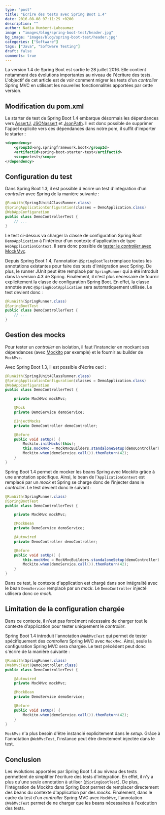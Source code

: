 ```yaml
---
type: "post"
title: "Ecrire des tests avec Spring Boot 1.4"
date: 2016-08-08 07:11:29 +0200
description: ""
author: Nadia Humbert-Labeaumaz
image : "images/blog/spring-boot-test/header.jpg"
bg_image: "images/blog/spring-boot-test/header.jpg"
categories: ["Software"]
tags: ["Java", "Software Testing"]
draft: false
comments: true
---
```


La version 1.4 de Spring Boot est sortie le 28 juillet 2016. Elle contient notamment des évolutions importantes au niveau de l'écriture des tests.  
L'objectif de cet article est de voir comment migrer les tests d'un _controller_ Spring MVC en utilisant les nouvelles fonctionnalités apportées par cette version.

<!-- more -->

## Modification du pom.xml

Le starter de test de Spring Boot 1.4 embarque désormais les dépendances vers [AssertJ](http://joel-costigliola.github.io/assertj), [JSONassert](https://github.com/skyscreamer/JSONassert) et [JsonPath](https://github.com/jayway/JsonPath). Il est donc possible de supprimer l'appel explicite vers ces dépendances dans notre pom, il suffit d'importer le starter :

```xml
<dependency>
	<groupId>org.springframework.boot</groupId>
	<artifactId>spring-boot-starter-test</artifactId>
	<scope>test</scope>
</dependency>
```

## Configuration du test

Dans Spring Boot 1.3, il est possible d'écrire un test d'intégration d'un _controller_ avec Spring de la manière suivante :

```java
@RunWith(SpringJUnit4ClassRunner.class)
@SpringApplicationConfiguration(classes = DemoApplication.class)
@WebAppConfiguration
public class DemoControllerTest {
    // ...
}
```
Le test ci-dessus va charger la classe de configuration Spring Boot `DemoApplication` à l'intérieur d'un contexte d'application de type `WebApplicationContext`. Il sera donc possible de [tester le _controller_ avec MockMvc](https://nphumbert.github.io/blog/2015/10/31/testing-spring-mvc-controllers).

Depuis Spring Boot 1.4, l'annotation `@SpringBootTest`remplace toutes les annotations existantes pour faire des tests d'intégration avec Spring. De plus, le runner JUnit peut être remplacé par `SpringRunner` qui a été introduit dans la version 4.3 de Spring. Finalement, il n'est plus nécessaire de fournir explicitement la classe de configuration Spring Boot. En effet, la classe annotée avec `@SpringBootApplication` sera automatiquement utilisée. Le test devient donc :

```java
@RunWith(SpringRunner.class)
@SpringBootTest
public class DemoControllerTest {
    // ...
}
```

## Gestion des mocks

Pour tester un _controller_ en isolation, il faut l'instancier en mockant ses dépendances (avec [Mockito](http://mockito.org) par exemple) et le fournir au builder de `MockMvc`.

Avec Spring Boot 1.3, il est possible d'écrire ceci :

```java
@RunWith(SpringJUnit4ClassRunner.class)
@SpringApplicationConfiguration(classes = DemoApplication.class)
@WebAppConfiguration
public class DemoControllerTest {

    private MockMvc mockMvc;

    @Mock
    private DemoService demoService;

    @InjectMocks
    private DemoController demoController;

    @Before
    public void setUp() {
        Mockito.initMocks(this);
        this.mockMvc = MockMvcBuilders.standaloneSetup(demoController).build();
        Mockito.when(demoService.call()).thenReturn(42);
    }
}
```

Spring Boot 1.4 permet de mocker les beans Spring avec Mockito grâce à une annotation spécifique. Ainsi, le bean de l'`ApplicationContext` est remplacé par un _mock_ et Spring se charge donc de l'injecter dans le _controller_. Le test devient donc le suivant :

```java
@RunWith(SpringRunner.class)
@SpringBootTest
public class DemoControllerTest {

    private MockMvc mockMvc;

    @MockBean
    private DemoService demoService;

    @Autowired
    private DemoController demoController;

    @Before
    public void setUp() {
        this.mockMvc = MockMvcBuilders.standaloneSetup(demoController).build();
        Mockito.when(demoService.call()).thenReturn(42);
    }
}
```

Dans ce test, le contexte d'application est chargé dans son intégralité avec le bean `DemoService` remplacé par un _mock_. Le `DemoController` injecté utilisera donc ce _mock_.

## Limitation de la configuration chargée

Dans ce contexte, il n'est pas forcément nécessaire de charger tout le contexte d'application pour tester uniquement le _controller_.

Spring Boot 1.4 introduit l'annotation `@WebMvcTest` qui permet de tester spécifiquement des _controllers_ Spring MVC avec `MockMvc`. Ainsi, seule la configuration Spring MVC sera chargée. Le test précédent peut donc s'écrire de la manière suivante :


```java
@RunWith(SpringRunner.class)
@WebMvcTest(DemoController.class)
public class DemoControllerTest {

    @Autowired
    private MockMvc mockMvc;

    @MockBean
    private DemoService demoService;

    @Before
    public void setUp() {
        Mockito.when(demoService.call()).thenReturn(42);
    }
}
```

`MockMvc` n'a plus besoin d'être instancié explicitement dans le _setup_. Grâce à l'annotation `@WebMvcTest`, l'instance peut être directement injectée dans le test.

## Conclusion

Les évolutions apportées par Spring Boot 1.4 au niveau des tests permettent de simplifier l'écriture des tests d'intégration. En effet, il n'y a plus qu'une seule annotation à utiliser (`@SpringBootTest`). De plus, l'intégration de Mockito dans Spring Boot permet de remplacer directement des beans du contexte d'application par des _mocks_. Finalement, dans le cadre du test d'un _controller_ Spring MVC avec `MockMvc`, l'annotation `@WebMvcTest` permet de ne charger que les beans nécessaires à l'exécution des tests.
